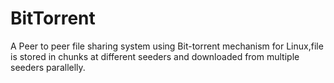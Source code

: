 # BitTorrent
A Peer to peer file sharing system using Bit-torrent mechanism for Linux,file is stored in chunks at different seeders and downloaded from multiple seeders parallelly.
